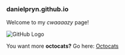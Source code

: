 ### danielpryn.github.io

Welcome to my *cwaaaazy* page!

![GitHub Logo](https://octodex.github.com/images/daftpunktocat-thomas.gif)

You want more **octocats?**
Go here: [Octocats](https://octodex.github.com/)
